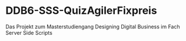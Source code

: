 # DDB6-SSS-QuizAgilerFixpreis
Das Projekt zum Masterstudiengang Designing Digital Business im Fach Server Side Scripts
